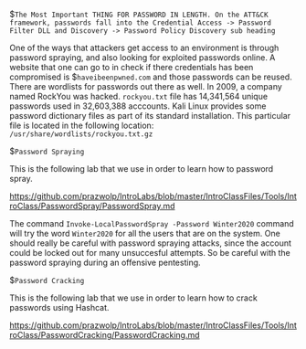 $`The Most Important THING FOR PASSWORD IN LENGTH. On the ATT&CK framework, passwords fall into the Credential Access -> Password Filter DLL and Discovery -> Password Policy Discovery sub heading`



One of the ways that attackers get access to an environment is through password spraying, and also looking for exploited passwords online. A website that one can go to in check if there credentials has been compromised is $`haveibeenpwned.com` and those passwords can be reused. There are wordlists for passwords out there as well. In 2009, a company named RockYou was hacked. `rockyou.txt` file has 14,341,564 unique passwords used in 32,603,388 acccounts. Kali Linux provides some password dictionary files as part of its standard installation. This particular file is located in the following location: `/usr/share/wordlists/rockyou.txt.gz`


$`Password Spraying`

This is the following lab that we use in order to learn how to password spray. 

https://github.com/prazwolp/IntroLabs/blob/master/IntroClassFiles/Tools/IntroClass/PasswordSpray/PasswordSpray.md


The command `Invoke-LocalPasswordSpray -Password Winter2020` command will try the word `Winter2020` for all the users that are on the system. One should really be careful with password spraying attacks, since the account could be locked out for many unsuccesful attempts. So be careful with the password spraying during an offensive pentesting. 


$`Password Cracking` 

This is the following lab that we use in order to learn how to crack passwords using Hashcat. 

https://github.com/prazwolp/IntroLabs/blob/master/IntroClassFiles/Tools/IntroClass/PasswordCracking/PasswordCracking.md

